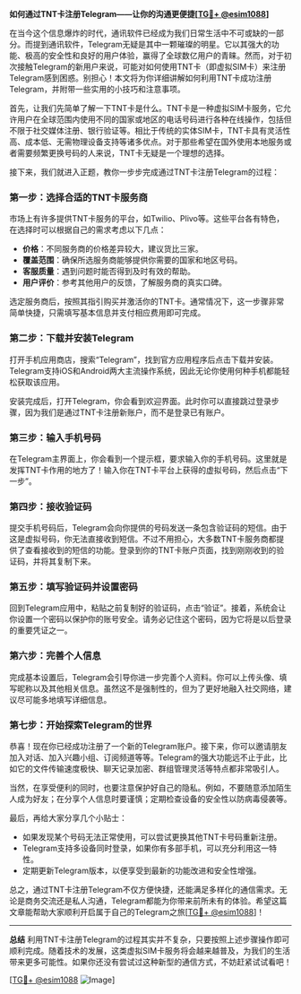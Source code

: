 **如何通过TNT卡注册Telegram——让你的沟通更便捷[[TG💪+ @esim1088](https://t.me/s/esim1088)]**

在当今这个信息爆炸的时代，通讯软件已经成为我们日常生活中不可或缺的一部分。而提到通讯软件，Telegram无疑是其中一颗璀璨的明星。它以其强大的功能、极高的安全性和良好的用户体验，赢得了全球数亿用户的青睐。然而，对于初次接触Telegram的新用户来说，可能对如何使用TNT卡（即虚拟SIM卡）来注册Telegram感到困惑。别担心！本文将为你详细讲解如何利用TNT卡成功注册Telegram，并附带一些实用的小技巧和注意事项。

首先，让我们先简单了解一下TNT卡是什么。TNT卡是一种虚拟SIM卡服务，它允许用户在全球范围内使用不同的国家或地区的电话号码进行各种在线操作，包括但不限于社交媒体注册、银行验证等。相比于传统的实体SIM卡，TNT卡具有灵活性高、成本低、无需物理设备支持等诸多优点。对于那些希望在国外使用本地服务或者需要频繁更换号码的人来说，TNT卡无疑是一个理想的选择。

接下来，我们就进入正题，教你一步步完成通过TNT卡注册Telegram的过程：

### **第一步：选择合适的TNT卡服务商**
市场上有许多提供TNT卡服务的平台，如Twilio、Plivo等。这些平台各有特色，在选择时可以根据自己的需求考虑以下几点：
- **价格**：不同服务商的价格差异较大，建议货比三家。
- **覆盖范围**：确保所选服务商能够提供你需要的国家和地区号码。
- **客服质量**：遇到问题时能否得到及时有效的帮助。
- **用户评价**：参考其他用户的反馈，了解服务商的真实口碑。

选定服务商后，按照其指引购买并激活你的TNT卡。通常情况下，这一步骤非常简单快捷，只需填写基本信息并支付相应费用即可完成。

### **第二步：下载并安装Telegram**
打开手机应用商店，搜索“Telegram”，找到官方应用程序后点击下载并安装。Telegram支持iOS和Android两大主流操作系统，因此无论你使用何种手机都能轻松获取该应用。

安装完成后，打开Telegram，你会看到欢迎界面。此时你可以直接跳过登录步骤，因为我们是通过TNT卡注册新账户，而不是登录已有账户。

### **第三步：输入手机号码**
在Telegram主界面上，你会看到一个提示框，要求输入你的手机号码。这里就是发挥TNT卡作用的地方了！输入你在TNT卡平台上获得的虚拟号码，然后点击“下一步”。

### **第四步：接收验证码**
提交手机号码后，Telegram会向你提供的号码发送一条包含验证码的短信。由于这是虚拟号码，你无法直接收到短信。不过不用担心，大多数TNT卡服务商都提供了查看接收到的短信的功能。登录到你的TNT卡账户页面，找到刚刚收到的验证码，并将其复制下来。

### **第五步：填写验证码并设置密码**
回到Telegram应用中，粘贴之前复制好的验证码，点击“验证”。接着，系统会让你设置一个密码以保护你的账号安全。请务必记住这个密码，因为它将是以后登录的重要凭证之一。

### **第六步：完善个人信息**
完成基本设置后，Telegram会引导你进一步完善个人资料。你可以上传头像、填写昵称以及其他相关信息。虽然这不是强制性的，但为了更好地融入社交网络，建议尽可能多地填写详细信息。

### **第七步：开始探索Telegram的世界**
恭喜！现在你已经成功注册了一个新的Telegram账户。接下来，你可以邀请朋友加入对话、加入兴趣小组、订阅频道等等。Telegram的强大功能远不止于此，比如它的文件传输速度极快、聊天记录加密、群组管理灵活等特点都非常吸引人。

当然，在享受便利的同时，也要注意保护好自己的隐私。例如，不要随意添加陌生人成为好友；在分享个人信息时要谨慎；定期检查设备的安全性以防病毒侵袭等。

最后，再给大家分享几个小贴士：
- 如果发现某个号码无法正常使用，可以尝试更换其他TNT卡号码重新注册。
- Telegram支持多设备同时登录，如果你有多部手机，可以充分利用这一特性。
- 定期更新Telegram版本，以便享受到最新的功能改进和安全性增强。

总之，通过TNT卡注册Telegram不仅方便快捷，还能满足多样化的通信需求。无论是商务交流还是私人沟通，Telegram都能为你带来前所未有的体验。希望这篇文章能帮助大家顺利开启属于自己的Telegram之旅[[TG💪+ @esim1088](https://t.me/s/esim1088)]！

---

**总结**
利用TNT卡注册Telegram的过程其实并不复杂，只要按照上述步骤操作即可顺利完成。随着技术的发展，这类虚拟SIM卡服务将会越来越普及，为我们的生活带来更多可能性。如果你还没有尝试过这种新型的通信方式，不妨赶紧试试看吧！

[[TG💪+ @esim1088](https://t.me/s/esim1088) ![Image](https://i.postimg.cc/4NQfJmqS/Snipaste-2025-05-13-00-14-12.png)]